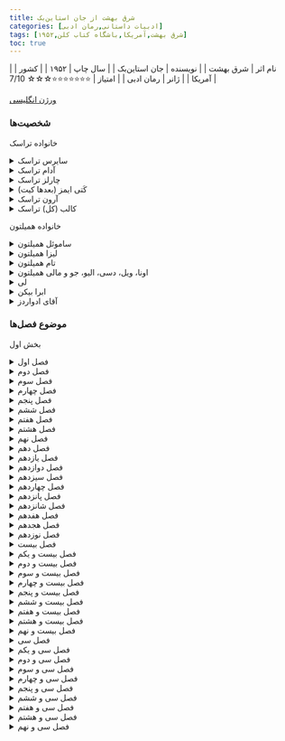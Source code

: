 ```yaml
---
title: شرق بهشت از جان استاین‌بک
categories: [ادبیات داستانی,رمان ادبی]
tags: [شرق بهشت,آمریکا,باشگاه کتاب کلن,۱۹۵۲]
toc: true
---
```



| نام اثر | شرق بهشت  |
| نویسنده | جان استاین‌بک |
| سال چاپ | ۱۹۵۲  |
| کشور | آمریکا |
| ژانر | رمان ادبی |
| امتیاز | ⭐⭐⭐⭐⭐⭐⭐☆☆☆ 7/10 |


[ورژن انگلیسی](https://www.fadedpage.com/books/20211110/html.php)


### شخصیت‌ها

خانواده تراسک

<details>
  <summary>سایرس تراسک</summary>
پدر خانواده تراسک، یک کهنه‌سرباز جنگ داخلی با اخلاقیاتی سوال‌برانگیز.
</details>

<details>
  <summary>آدام تراسک</summary>
پسر مهربان سایرس، مردی آرمان‌گرا که در درک مفهوم خوب و بد دچار مشکل است.
</details>

<details>
  <summary>چارلز تراسک</summary>
برادر ناتنی آدام، اغلب حسود و خشن، و در تضاد با مهربانی آدام.
</details>

<details>
  <summary>کَتی ایمز (بعدها کیت)</summary>
شخصیتی دست‌کاری‌گر و بدطینت که با آدام ازدواج می‌کند و تبدیل به ضدقهرمان اصلی داستان می‌شود.
</details>

<details>
  <summary>آرون تراسک</summary>
پسر آرمان‌گرای آدام و کتی که با درک جنبه‌های تاریک زندگی دچار مشکل است.
</details>

<details>
  <summary>کالب (کل) تراسک</summary>
برادر دوقلوی آرون، که شخصیت پیچیده‌تری دارد و از پتانسیل خود برای تاریکی آگاه است.
</details>



خانواده همیلتون

<details>
  <summary>ساموئل همیلتون</summary>
یک مهاجر ایرلندی خردمند و مهربان که به دوست نزدیک آدام تراسک و مربی دیگران تبدیل می‌شود.
</details>

<details>
  <summary>لیزا همیلتون</summary>
همسر منطقی و مذهبی ساموئل، که نیروی ثابتی در خانواده است.
</details>

<details>
  <summary>تام همیلتون</summary>
پسر حساس و گرفتار ساموئل، که از عذاب وجدان و شک به خود رنج می‌برد.
</details>

<details>
  <summary>اونا، ویل، دسی، الیو، جو و مالی همیلتون</summary>
فرزندان دیگر همیلتون، هر کدام با شخصیت‌ها و زندگی‌های متفاوت.
</details>

<details>
  <summary>لی</summary>
خدمتکار وفادار چینی-آمریکایی آدام و محرم اسرار او، که به عنوان یک شخصیت پدرانه برای آرون و کل عمل می‌کند و اغلب بینش فلسفی ارائه می‌دهد.
</details>

<details>
  <summary>ابرا بیکن</summary>
علاقه‌مند آرون، که در نهایت به کل نزدیک‌تر می‌شود و با چالش‌های اخلاقی خود روبرو می‌شود.
</details>

<details>
  <summary>آقای ادواردز</summary>
رئیس سابق کتی و قربانی دستکاری‌های او.
</details>


### موضوع فصل‌ها

بخش اول

<details>
<summary>فصل اول</summary>
توضیح دره سالیناس
</details>

<details>
<summary>فصل دوم</summary>
 شروع تاریخچه خانواده همیلتون‌


 در حالی که بسیاری از مردم بدون پول به دره سالیناس آمدند، افراد دیگری نیز بودند که با فروش در جای دیگری، با پول برای شروع یک زندگی جدید وارد شدند. اینها معمولاً زمین می‌خریدند، اما زمین خوب، و خانه‌هایشان را از چوب تخته‌شده می‌ساختند و در پنجره‌هایشان فرش‌ها و شیشه‌های الماس رنگی داشتند. تعدادی از این خانواده ها بودند و به زمین خوب دره رسیدند و خردل زرد را پاک کردند و گندم کاشتند.
</details>

<details>
<summary>فصل سوم</summary>
 شروع تاریخچه خانواده تراسک
 خشونت چارلز در مقابل آدام
 تنهایی آدام در خانواده
</details>

<details>
<summary>فصل چهارم</summary>
آدام بدون خواسته خودش به سواره‌نظام ملحق شد.
چارلز گاهی اوقات برای او نامه می‌نوشت.
</details>
<details>
<summary>فصل پنجم</summary>
در مورد خانواده همیلتون.
ایرلندی بودند و تحقیر می‌شدند

جرج بچه خوب و آرامی بود.

ویل توانست خوب پول دربیاورد.

تام شبیه پدرش بود. دنیای درخشانی داشت. 
اندوهش هم مانند شادی‌اش هیجانی بود. 
مثل پدرش اهل اختراع بود.
مجرد ماند. 

تام و جوزف-جو و سامویل بلند نظر بودند
جرج و ویل کوتاه نظر بودند

جو احتیاج به کمک داشت برای زندگی

در میان پسران همیلتون، پنج دختر وجود داشتند: اونا مسن‌ترین، دختری متفکر، درس‌خوان و تاریک. لیزی – حدس می‌زنم لیزی باید از زمانی که به‌خاطر مادرش نامگذاری شده، مسن‌ترین فرد بوده باشد – من چیز زیادی در مورد لیزی نمی‌دانم. او در اوایل به نظر می رسید برای خانواده خود شرمنده است. او جوان ازدواج کرد و رفت و پس از آن فقط در مراسم تشییع جنازه دیده شد. لیزی ظرفیت نفرت و تلخی بی نظیری در میان همیلتون ها داشت. او یک پسر داشت و وقتی بزرگ شد و با دختری ازدواج کرد که لیزی از او خوشش نمی آمد، سال ها با او صحبت نکرد.

بعد دسی بود که خنده‌اش آنقدر ثابت بود که همه از حضور در کنارش خوشحال بودند زیرا بودن با دسی بیشتر از هر کس دیگری لذت می‌برد.

خواهر بعدی الیو بود، مادرم. و آخرین مولی بود که زیبایی کمی با موهای بلوند و چشمان بنفش داشت.

اینها همیلتون‌ها بودند، و این تقریباً یک معجزه بود که چگونه لیزا، دختر کوچک لاغر، سال به سال آنها را تولید می‌کرد و به آنها غذا می‌داد، نان می‌پخت، لباس‌هایشان را درست می‌کرد، و آنها را با اخلاق خوب و اخلاق آهنین نیز می‌پوشاند.
</details>
<details>
<summary>فصل ششم</summary>
آدام به خدمت نظام می‌رود و چارلز در خانه می‌ماند.
مادرش می‌میرد و چارلز با نبودن پدرش در خانه تنها می‌ماند و شرایط خانه روز به روز خرابتر می‌شود.
</details>
<details>
<summary>فصل هفتم</summary>
داستان آدام و عدم علاقه به برگشتن به خانه.
مانند آوارگان در شهرهای مختلف آمریکا گشتن.
در نهایت برگشت به خانه و متوجه شدن که پدرشان مرده و برای آن‌ها پول زیادی برجا گذاشته.
متوجه هم می‌شوند که پدرشان در مورد سوابق متعدد نظامی‌اش دروغ‌های زیادی گفته
</details>
<details>
<summary>فصل هشتم</summary>
داستان کتی
هیولا بودنش و آتش زدن خانه‌شان
</details>
<details>
<summary>فصل نهم</summary>
رابطه کاترین و آقای ادواردز صاحب فاحشه‌خانه‌ها
آقای ادواردز در ابتدا با کاترین رابطه‌ای برقرار می‌کند 
اما یک بار وقتی دیگر از رفتارهای کاترین طاقتش طاق شده او را به جایی می‌برد و با زدن او فکر می کند که او را کشته است.
</details>
<details>
<summary>فصل دهم</summary>
چارلز و آدام که با درگیریهای زیاد با هم زندگی می‌کنند
</details>
<details>
<summary>فصل یازدهم</summary>
با کتی در جلوی درشان روبرو می‌شوند.
با اینکه چارلز راضی نیست، آدام از کتی مراقبت می کند.
در نهایت آدام با کتی ازدواج می‌کند. 
کتی هم خود به بستر چارلز می‌رود.
</details>
<details>
<summary>فصل دوازدهم</summary>
در مورد دنیای نزدیک سال‌های اطراف ۱۹۰۰
</details>
<details>
<summary>فصل سیزدهم</summary>
آدامز و کتی به کالیفرنیا می‌روند (سالیناس)
کتی تلاش کرده است که سقط جنین کند و دکتر او را تهدید می‌کند که دیگر این کار را نکند.
کتی مظلوم می‌شود و دکتر به آدامز نمی گوید که کتی چه کرده است.
آدامز با ساموئل ملاقات می‌کند که راجب شرایط زمین و کشاورزی در منطقه بپرسد.
</details>
<details>
<summary>فصل چهاردهم</summary>
راجب الیو مادر راوی می‌شنویم که با تلاش آموزگار می‌شود.
ازدواج می‌کند و شوهرش می‌میرد.
</details>
<details>
<summary>فصل پانزدهم</summary>
آدام خدمتکار با اصل چینی‌اش به دنبال ساموئل می‌فرستد که در مورد آب پیدا کردن با او صحبت کند.
ساموئل در راه با لی صحبت می‌کند و متوجه می‌شود که لی با اینکه در آمریکا بزرگ شده است به حرف زدنش لهجه اضافه می‌کند.
ساموئل بعد از حدس زدن بخشی از زمین که اگه کنده شود احتمالا به آب می‌رسد برای غذا آنجا می‌ماند.
سر غذا متوجه سردی عجیبی در فضای آدام و کتی می‌شود و هر چه تلاش می‌کند فضا را گرم کند نمی‌شود.
در آخر با ترسی عجیب که در دلش افتاده خداحافظی می‌کند و به سمت خانه راه می‌افتد.
</details>
<details>
<summary>فصل شانزدهم</summary>
ساموئل به خانه می‌رود و در ذهنش به ترسی که از دیدن کتی در دلش ایجاد شده بود فکر می کند.
</details>
<details>
<summary>فصل هفدهم</summary>
ساموئل و پسرش به جستجوی آب مشغولند که لی به آنجا می‌آید و خبر می‌دهد که وقت زایمان کتی است.
ساموئل برای زایمان کتی می‌رود.
هنگام زایمان کتی به نظر از روی قصد دست ساموئل را خیلی شدید گاز می‌گیرد.
دوقلوها به دنیا می‌آیند و سامويل از لیزا می‌خواهد که به خانه آنها برود و کمی کمک کند.
کتی بعد از چند وقت از خانه فرار می کند و هنگام فرار به سمت آدام شلیک می کند.
</details>
<details>
<summary>فصل هجدهم</summary>
معاون کلانتر متوجه واقعیت اتفاق خانه آدامز می‌شود و در هنگام صحبت با کلانتر متوجه می‌شود که کتی در شهری اطراف به فاحشه خانه رفته و درخواست کار کرده.
</details>
<details>
<summary>فصل نوزدهم</summary>
توضیح در مورد فاحشه‌خانه‌های مختلف و مادام‌های آن‌ها. 
کتی که خود را کیت می‌نامد وارد یکی از آنها به ریاست مادام فی می‌شود و شغلی آنجا می گیرد.
</details>
<details>
<summary>فصل بیست</summary>
فی با رفتار کتی او را مانند دختر خود میداند و کتی او را یواش یواش می‌کشد
</details>
<details>
<summary>فصل بیست و یکم</summary>
فی مریض‌تر می‌شود و کتی کنترل فاحشه‌خانه رو در اختیار می گیرد و در نهایت فی می‌میرد.
</details>
<details>
<summary>فصل بیست و دوم</summary>
ساموئل به آدام کمک می‌کند تا شرایط را قبول کند و بچه‌هایش را بپذیرد.
بچه‌ها اسم‌گذاری می‌شوند کالب و آرون.
</details>
<details>
<summary>فصل بیست و سوم</summary>
توضیح در مورد خانواده همیلتون و بچه‌ها
</details>
<details>
<summary>فصل بیست و چهارم</summary>
بیشتر در مورد وضعیت ساموئل و خانواده‌اش
</details>
<details>
<summary>فصل بیست و پنجم</summary>
آدام پیش کیت می‌رود. 
از خدمتکار کیت درگوشی می‌خورد. 
کیت در مورد رابطه‌اش با چارلز برادر آدام صحبت می‌کند.
</details>
<details>
<summary>فصل بیست و ششم</summary>
بعد از برگشتن از پیش کیت آدام احساس بدی ندارد و حتی احساس خوبی دارد.
</details>
<details>
<summary>فصل بیست و هفتم</summary>
</details>
<details>
<summary>فصل بیست و هشتم</summary>
</details>
<details>
<summary>فصل بیست و نهم</summary>
</details>
<details>
<summary>فصل سی </summary>
</details>
<details>
<summary>فصل سی و یکم</summary>
</details>
<details>
<summary>فصل سی و دوم</summary>
</details>
<details>
<summary>فصل سی و سوم</summary>
</details>
<details>
<summary>فصل سی و چهارم</summary>
</details>
<details>
<summary>فصل سی و پنجم</summary>
</details>
<details>
<summary>فصل سی و ششم</summary>
</details>
<details>
<summary>فصل سی و هفتم</summary>
</details>
<details>
<summary>فصل سی و هشتم</summary>
</details>
<details>
<summary>فصل سی و نهم</summary>
</details>